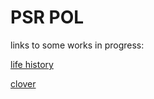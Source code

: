 # PSR POL


links to some works in progress:

[life history](/scripts/life_history.html)

[clover](/scripts/clover.html)


